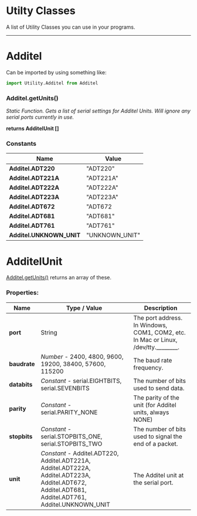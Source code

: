 # Utilty Classes

A list of Utility Classes you can use in your programs.

---
# Additel

Can be imported by using something like:
```python
import Utility.Additel from Additel
```

### Additel.getUnits()

*Static Function.  Gets a list of serial settings for Additel Units.  Will ignore any serial ports currently in use.*

**returns AdditelUnit []**

### Constants

| Name | Value |
| --- | ---|
| **Additel.ADT220** | "ADT220" |
| **Additel.ADT221A** | "ADT221A" |
| **Additel.ADT222A** | "ADT222A" |
| **Additel.ADT223A** | "ADT223A" |
| **Additel.ADT672** | "ADT672 |
| **Additel.ADT681** | "ADT681" |
| **Additel.ADT761** | "ADT761" |
| **Additel.UNKNOWN_UNIT** | "UNKNOWN_UNIT" |

# AdditelUnit

[Additel.getUnits()](#additelgetunits) returns an array of these.

### Properties:

| Name | Type / Value | Description |
| --- | --- | --- |
| **port** | String | The port address.  In Windows, COM1, COM2, etc.  In Mac or Linux, /dev/tty.________. |
| **baudrate** | *Number* - 2400, 4800, 9600, 19200, 38400, 57600, 115200 | The baud rate frequency. |
| **databits** | *Constant* - serial.EIGHTBITS, serial.SEVENBITS | The number of bits used to send data. |
| **parity** | *Constant* - serial.PARITY_NONE | The parity of the unit (for Additel units, always NONE) |
| **stopbits** | *Constant* - serial.STOPBITS_ONE, serial.STOPBITS_TWO | The number of bits used to signal the end of a packet. |
| **unit** | *Constant* - Additel.ADT220, Additel.ADT221A, Additel.ADT222A, Additel.ADT223A, Additel.ADT672, Additel.ADT681, Additel.ADT761, Additel.UNKNOWN_UNIT | The Additel unit at the serial port. |
